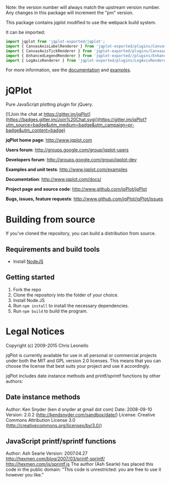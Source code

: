 Note: the version number will always match the upstream version number.
Any changes in this package will increment the "pm" version.

This package contains jqplot modified to use the webpack build system.

It can be imported:

```javascript
import jqplot from 'jqplot-exported/jqplot';
import { CanvasAxisLabelRenderer } from 'jqplot-exported/plugins/CanvasAxisLabelRenderer';
import { CanvasAxisTickRenderer } from 'jqplot-exported/plugins/CanvasAxisTickRenderer';
import { EnhancedLegendRenderer } from 'jqplot-exported//plugins/EnhancedLegendRenderer';
import { LogAxisRenderer } from 'jqplot-exported/plugins/LogAxisRenderer';
```

For more information, see the [documentation](http://www.jqplot.com/docs) and [examples](http://www.jqplot.com/examples).

jQPlot
======

Pure JavaScript plotting plugin for jQuery.

[![Join the chat at https://gitter.im/jqPlot](https://badges.gitter.im/Join%20Chat.svg)](https://gitter.im/jqPlot?utm_source=badge&utm_medium=badge&utm_campaign=pr-badge&utm_content=badge)

**jqPlot home page**: http://www.jqplot.com

**Users forum**: http://groups.google.com/group/jqplot-users

**Developers forum**: http://groups.google.com/group/jqplot-dev

**Examples and unit tests**: http://www.jqplot.com/examples

**Documentation**: http://www.jqplot.com/docs/

**Project page and source code**: http://www.github.com/jqPlot/jqPlot

**Bugs, issues, feature requests**: http://www.github.com/jqPlot/jqPlot/issues


# Building from source

If you've cloned the repository, you can build a distribution from source.

## Requirements and build tools

- Install [NodeJS](https://nodejs.org/en/download/)

## Getting started

1. Fork the repo
2. Clone the repository into the folder of your choice.
3. Install Node.JS
4. Run `npm install` to install the necessary dependencies.
5. Run `npm build` to build the program.

# Legal Notices

Copyright (c) 2009-2015 Chris Leonello

jqPlot is currently available for use in all personal or commercial projects
under both the MIT and GPL version 2.0 licenses. This means that you can
choose the license that best suits your project and use it accordingly.

jqPlot includes date instance methods and printf/sprintf functions by other authors:

## Date instance methods

Author: Ken Snyder (ken d snyder at gmail dot com)
Date: 2008-09-10
Version: 2.0.2 (http://kendsnyder.com/sandbox/date/)
License: Creative Commons Attribution License 3.0 (http://creativecommons.org/licenses/by/3.0/)

## JavaScript printf/sprintf functions

Author: Ash Searle
Version: 2007.04.27
http://hexmen.com/blog/2007/03/printf-sprintf/
http://hexmen.com/js/sprintf.js
The author (Ash Searle) has placed this code in the public domain:
"This code is unrestricted: you are free to use it however you like."
